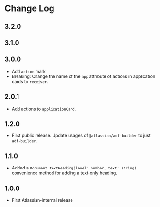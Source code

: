 # Change Log

## 3.2.0


## 3.1.0

## 3.0.0

* Add `action` mark
* Breaking: Change the name of the `app` attribute of actions in application cards to `receiver`.

## 2.0.1

* Add actions to `applicationCard`.

## 1.2.0

* First public release. Update usages of `@atlassian/adf-builder` to just `adf-builder`.

## 1.1.0

* Added a `Document.textHeading(level: number, text: string)` convenience method for adding a text-only heading.

## 1.0.0

* First Atlassian-internal release
